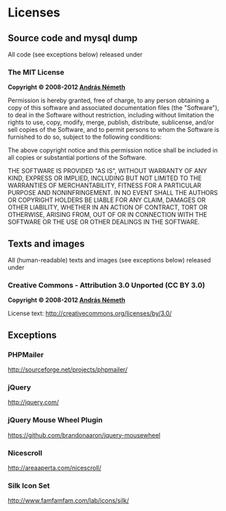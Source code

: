 # Licenses


## Source code and mysql dump

All code (see exceptions below) released under

### The MIT License

**Copyright &copy; 2008-2012 [András Németh](http://www.linkedin.com/in/andrasnemeth)**

Permission is hereby granted, free of charge, to any person obtaining a copy of this software and associated documentation files (the "Software"), to deal in the Software without restriction, including without limitation the rights to use, copy, modify, merge, publish, distribute, sublicense, and/or sell copies of the Software, and to permit persons to whom the Software is furnished to do so, subject to the following conditions:

The above copyright notice and this permission notice shall be included in all copies or substantial portions of the Software.

THE SOFTWARE IS PROVIDED "AS IS", WITHOUT WARRANTY OF ANY KIND, EXPRESS OR IMPLIED, INCLUDING BUT NOT LIMITED TO THE WARRANTIES OF MERCHANTABILITY, FITNESS FOR A PARTICULAR PURPOSE AND NONINFRINGEMENT. IN NO EVENT SHALL THE AUTHORS OR COPYRIGHT HOLDERS BE LIABLE FOR ANY CLAIM, DAMAGES OR OTHER LIABILITY, WHETHER IN AN ACTION OF CONTRACT, TORT OR OTHERWISE, ARISING FROM, OUT OF OR IN CONNECTION WITH THE SOFTWARE OR THE USE OR OTHER DEALINGS IN THE SOFTWARE.


## Texts and images

All (human-readable) texts and images (see exceptions below) released under

### Creative Commons - Attribution 3.0 Unported (CC BY 3.0) 

**Copyright &copy; 2008-2012 [András Németh](http://www.linkedin.com/in/andrasnemeth)**

License text: http://creativecommons.org/licenses/by/3.0/


## Exceptions

### PHPMailer

http://sourceforge.net/projects/phpmailer/

### jQuery

http://jquery.com/

### jQuery Mouse Wheel Plugin

https://github.com/brandonaaron/jquery-mousewheel

### Nicescroll

http://areaaperta.com/nicescroll/

### Silk Icon Set

http://www.famfamfam.com/lab/icons/silk/
